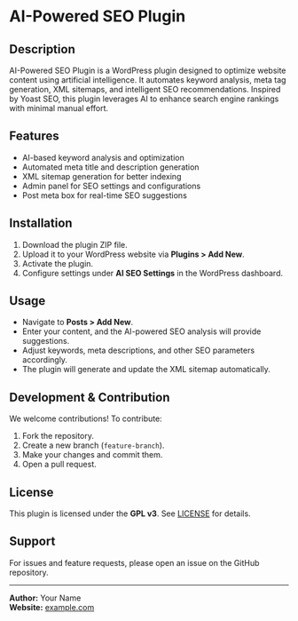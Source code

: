 # AI-Powered SEO Plugin

## Description
AI-Powered SEO Plugin is a WordPress plugin designed to optimize website content using artificial intelligence. It automates keyword analysis, meta tag generation, XML sitemaps, and intelligent SEO recommendations. Inspired by Yoast SEO, this plugin leverages AI to enhance search engine rankings with minimal manual effort.

## Features
- AI-based keyword analysis and optimization
- Automated meta title and description generation
- XML sitemap generation for better indexing
- Admin panel for SEO settings and configurations
- Post meta box for real-time SEO suggestions

## Installation
1. Download the plugin ZIP file.
2. Upload it to your WordPress website via **Plugins > Add New**.
3. Activate the plugin.
4. Configure settings under **AI SEO Settings** in the WordPress dashboard.

## Usage
- Navigate to **Posts > Add New**.
- Enter your content, and the AI-powered SEO analysis will provide suggestions.
- Adjust keywords, meta descriptions, and other SEO parameters accordingly.
- The plugin will generate and update the XML sitemap automatically.

## Development & Contribution
We welcome contributions! To contribute:
1. Fork the repository.
2. Create a new branch (`feature-branch`).
3. Make your changes and commit them.
4. Open a pull request.

## License
This plugin is licensed under the **GPL v3**. See [LICENSE](LICENSE) for details.

## Support
For issues and feature requests, please open an issue on the GitHub repository.

---
**Author:** Your Name  
**Website:** [example.com](https://example.com)
